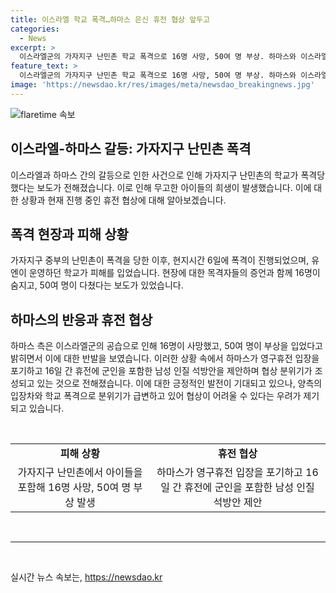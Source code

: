 ```yaml
---
title: 이스라엘 학교 폭격…하마스 은신 휴전 협상 앞두고
categories:
  - News
excerpt: >
  이스라엘군의 가자지구 난민촌 학교 폭격으로 16명 사망, 50여 명 부상. 하마스와 이스라엘 휴전 협상 재개되었으나 분위기는 여전히 긴장. 하마스가 남성 인질 석방안 제안하여 기대감 상승. 하지만 이스라엘군의 폭격으로 협상 분위기 변화 가능성 있음. (150자)
feature_text: >
  이스라엘군의 가자지구 난민촌 학교 폭격으로 16명 사망, 50여 명 부상. 하마스와 이스라엘 휴전 협상 재개되었으나 분위기는 여전히 긴장. 하마스가 남성 인질 석방안 제안하여 기대감 상승. 하지만 이스라엘군의 폭격으로 협상 분위기 변화 가능성 있음. (150자)
image: 'https://newsdao.kr/res/images/meta/newsdao_breakingnews.jpg'
---
```


<p><img src="https://newsdao.kr/res/images/meta/newsdao_breakingnews.jpg" alt="flaretime 속보" /></p>

<h2 data-ke-size="size26">이스라엘-하마스 갈등: 가자지구 난민촌 폭격</h2>

<p data-ke-size="size16">이스라엘과 하마스 간의 갈등으로 인한 사건으로 인해 가자지구 난민촌의 학교가 폭격당했다는 보도가 전해졌습니다. 이로 인해 무고한 아이들의 희생이 발생했습니다. 이에 대한 상황과 현재 진행 중인 휴전 협상에 대해 알아보겠습니다.</p>

<h2 data-ke-size="size26">폭격 현장과 피해 상황</h2>

<p data-ke-size="size16">가자지구 중부의 난민촌이 폭격을 당한 이후, 현지시간 6일에 폭격이 진행되었으며, 유엔이 운영하던 학교가 피해를 입었습니다. 현장에 대한 목격자들의 증언과 함께 16명이 숨지고, 50여 명이 다쳤다는 보도가 있었습니다.</p>

<h2 data-ke-size="size26">하마스의 반응과 휴전 협상</h2>

<p data-ke-size="size16">하마스 측은 이스라엘군의 공습으로 인해 16명이 사망했고, 50여 명이 부상을 입었다고 밝히면서 이에 대한 반발을 보였습니다. 이러한 상황 속에서 하마스가 영구휴전 입장을 포기하고 16일 간 휴전에 군인을 포함한 남성 인질 석방안을 제안하며 협상 분위기가 조성되고 있는 것으로 전해졌습니다. 이에 대한 긍정적인 발전이 기대되고 있으나, 양측의 입장차와 학교 폭격으로 분위기가 급변하고 있어 협상이 어려울 수 있다는 우려가 제기되고 있습니다.</p>

<p data-ke-size="size16">&nbsp;</p>

<table>
  <tbody>
    <tr>
      <td style="text-align: center; height: 17px;"><b>피해 상황</b></td>
      <td style="text-align: center; height: 17px;"><b>휴전 협상</b></td>
    </tr>
    <tr>
      <td style="text-align: center; height: 17px;">가자지구 난민촌에서 아이들을 포함해 16명 사망, 50여 명 부상 발생</td>
      <td style="text-align: center; height: 17px;">하마스가 영구휴전 입장을 포기하고 16일 간 휴전에 군인을 포함한 남성 인질 석방안 제안</td>
    </tr>
  </tbody>
</table>

<p data-ke-size="size16">&nbsp;</p>

<hr>

<p data-ke-size="size16">&nbsp;</p>
실시간 뉴스 속보는, <a href="https://newsdao.kr" rel="dofollow">https://newsdao.kr</a>



